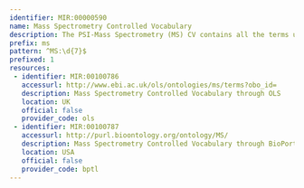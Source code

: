 ```yaml
---
identifier: MIR:00000590
name: Mass Spectrometry Controlled Vocabulary
description: The PSI-Mass Spectrometry (MS) CV contains all the terms used in the PSI MS-related data standards. The CV contains a logical hierarchical structure to ensure ease of maintenance and the development of software that makes use of complex semantics. The CV contains terms required for a complete description of an MS analysis pipeline used in proteomics, including sample labeling, digestion enzymes, instrumentation parts and parameters, software used for identification and quantification of peptides/proteins and the parameters and scores used to determine their significance.
prefix: ms
pattern: ^MS:\d{7}$
prefixed: 1
resources:
 - identifier: MIR:00100786
   accessurl: http://www.ebi.ac.uk/ols/ontologies/ms/terms?obo_id=
   description: Mass Spectrometry Controlled Vocabulary through OLS
   location: UK
   official: false
   provider_code: ols
 - identifier: MIR:00100787
   accessurl: http://purl.bioontology.org/ontology/MS/
   description: Mass Spectrometry Controlled Vocabulary through BioPortal
   location: USA
   official: false
   provider_code: bptl
---
```

